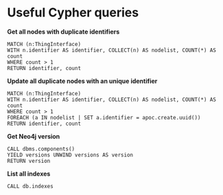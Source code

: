 # Useful Cypher queries

**Get all nodes with duplicate identifiers**

```cypher
MATCH (n:ThingInterface)
WITH n.identifier AS identifier, COLLECT(n) AS nodelist, COUNT(*) AS count
WHERE count > 1
RETURN identifier, count
```

**Update all duplicate nodes with an unique identifier**

```cypher
MATCH (n:ThingInterface)
WITH n.identifier AS identifier, COLLECT(n) AS nodelist, COUNT(*) AS count
WHERE count > 1
FOREACH (a IN nodelist | SET a.identifier = apoc.create.uuid())
RETURN identifier, count
```

**Get Neo4j version**

```cypher
CALL dbms.components() 
YIELD versions UNWIND versions AS version 
RETURN version
```

**List all indexes**

```cypher
CALL db.indexes
```

